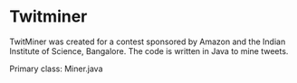 Twitminer
=========

TwitMiner was created for a contest sponsored by Amazon and the Indian Institute of Science, Bangalore. The code is written in Java to mine tweets.

Primary class: Miner.java
